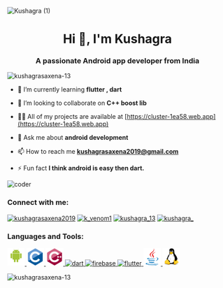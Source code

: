 
![Kushagra (1)](https://user-images.githubusercontent.com/71897053/127155735-027bdacd-594e-47ed-82ef-dc95236d66f6.gif)

<h1 align="center">Hi 👋, I'm Kushagra</h1>

<h3 align="center">A passionate Android app developer from India</h3>


<p align="left"> <img src="https://komarev.com/ghpvc/?username=kushagrasaxena-13&label=Profile%20views&color=0e75b6&style=flat" alt="kushagrasaxena-13" /> </p>

- 🌱 I’m currently learning **flutter , dart**

- 👯 I’m looking to collaborate on **C++ boost lib**

- 👨‍💻 All of my projects are available at [https://cluster-1ea58.web.app](https://cluster-1ea58.web.app)

- 💬 Ask me about **android development**

- 📫 How to reach me **kushagrasaxena2019@gmail.com**

- ⚡ Fun fact **I think android is easy then dart.**

![coder](https://user-images.githubusercontent.com/71897053/127154808-f344b279-e7f2-4729-a6aa-ad7b1a8e2a3e.jpg)

<h3 align="left">Connect with me:</h3>
<p align="left">
<a href="https://linkedin.com/in/kushagrasaxena2019" target="blank"><img align="center" src="https://raw.githubusercontent.com/rahuldkjain/github-profile-readme-generator/master/src/images/icons/Social/linked-in-alt.svg" alt="kushagrasaxena2019" height="30" width="40" /></a>
<a href="https://instagram.com/k_venom1" target="blank"><img align="center" src="https://raw.githubusercontent.com/rahuldkjain/github-profile-readme-generator/master/src/images/icons/Social/instagram.svg" alt="k_venom1" height="30" width="40" /></a>
<a href="https://www.codechef.com/users/kushagra_13" target="blank"><img align="center" src="https://cdn.jsdelivr.net/npm/simple-icons@3.1.0/icons/codechef.svg" alt="kushagra_13" height="30" width="40" /></a>
<a href="https://www.leetcode.com/kushagra_" target="blank"><img align="center" src="https://raw.githubusercontent.com/rahuldkjain/github-profile-readme-generator/master/src/images/icons/Social/leet-code.svg" alt="kushagra_" height="30" width="40" /></a>
</p>

<h3 align="left">Languages and Tools:</h3>
<p align="left"> <a href="https://developer.android.com" target="_blank"> <img src="https://raw.githubusercontent.com/devicons/devicon/master/icons/android/android-original-wordmark.svg" alt="android" width="40" height="40"/> </a> <a href="https://www.cprogramming.com/" target="_blank"> <img src="https://raw.githubusercontent.com/devicons/devicon/master/icons/c/c-original.svg" alt="c" width="40" height="40"/> </a> <a href="https://www.w3schools.com/cpp/" target="_blank"> <img src="https://raw.githubusercontent.com/devicons/devicon/master/icons/cplusplus/cplusplus-original.svg" alt="cplusplus" width="40" height="40"/> </a> <a href="https://dart.dev" target="_blank"> <img src="https://www.vectorlogo.zone/logos/dartlang/dartlang-icon.svg" alt="dart" width="40" height="40"/> </a> <a href="https://firebase.google.com/" target="_blank"> <img src="https://www.vectorlogo.zone/logos/firebase/firebase-icon.svg" alt="firebase" width="40" height="40"/> </a> <a href="https://flutter.dev" target="_blank"> <img src="https://www.vectorlogo.zone/logos/flutterio/flutterio-icon.svg" alt="flutter" width="40" height="40"/> </a> <a href="https://www.java.com" target="_blank"> <img src="https://raw.githubusercontent.com/devicons/devicon/master/icons/java/java-original.svg" alt="java" width="40" height="40"/> </a> <a href="https://www.linux.org/" target="_blank"> <img src="https://raw.githubusercontent.com/devicons/devicon/master/icons/linux/linux-original.svg" alt="linux" width="40" height="40"/> </a> </p>

<p><img align="center" src="https://github-readme-stats.vercel.app/api/top-langs?username=kushagrasaxena-13&show_icons=true&locale=en&layout=compact" alt="kushagrasaxena-13" /></p>
